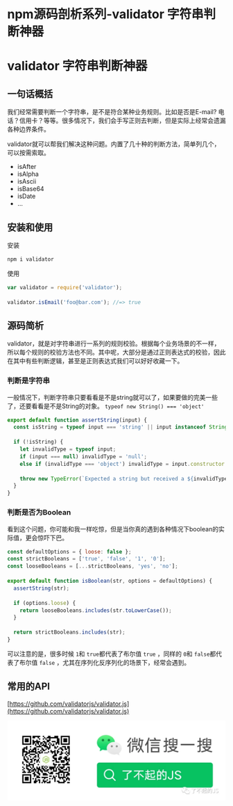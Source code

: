 # npm源码剖析系列-validator 字符串判断神器

# validator 字符串判断神器

## 一句话概括

我们经常需要判断一个字符串，是不是符合某种业务规则。比如是否是E-mail? 电话？信用卡？等等。很多情况下，我们会手写正则去判断，但是实际上经常会遗漏各种边界条件。

validator就可以帮我们解决这种问题。内置了几十种的判断方法，简单列几个，可以按需索取。

- isAfter
- isAlpha
- isAscii
- isBase64
- isDate
- ...

## 安装和使用

安装

```javascript
npm i validator
```

使用

```javascript
var validator = require('validator');

validator.isEmail('foo@bar.com'); //=> true
```

## 源码简析

validator，就是对字符串进行一系列的规则校验。根据每个业务场景的不一样，所以每个规则的校验方法也不同。其中呢，大部分是通过正则表达式的校验，因此在其中有些判断逻辑，甚至是正则表达式我们可以好好收藏一下。

### 判断是字符串

一般情况下，判断字符串只要看看是不是string就可以了，如果要做的完美一些了，还要看看是不是String的对象。 `typeof new String() === 'object'`

```jsx
export default function assertString(input) {
  const isString = typeof input === 'string' || input instanceof String;

  if (!isString) {
    let invalidType = typeof input;
    if (input === null) invalidType = 'null';
    else if (invalidType === 'object') invalidType = input.constructor.name;

    throw new TypeError(`Expected a string but received a ${invalidType}`);
  }
}
```

### 判断是否为Boolean

看到这个问题，你可能和我一样吃惊，但是当你真的遇到各种情况下boolean的实际值，更会惊吓下巴。

```jsx
const defaultOptions = { loose: false };
const strictBooleans = ['true', 'false', '1', '0'];
const looseBooleans = [...strictBooleans, 'yes', 'no'];

export default function isBoolean(str, options = defaultOptions) {
  assertString(str);

  if (options.loose) {
    return looseBooleans.includes(str.toLowerCase());
  }

  return strictBooleans.includes(str);
}
```

可以注意的是，很多时候 `1`和 `true`都代表了布尔值 `true` ，同样的 `0`和 `false`都代表了布尔值 `false` ，尤其在序列化反序列化的场景下，经常会遇到。

## 常用的API

[https://github.com/validatorjs/validator.js](https://github.com/validatorjs/validator.js)

![Banner](/images/wechat.png)


